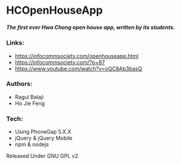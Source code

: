 # HCOpenHouseApp
##### The first ever Hwa Chong open house app, written by its students.

### Links:
- https://infocommsociety.com/openhouseapp.html
- https://infocommsociety.com/?p=87
- https://www.youtube.com/watch?v=oQC8Ab3basQ

### Authors:
- Ragul Balaji
- Ho Jie Feng

### Tech:
- Using PhoneGap 5.X.X
- jQuery & jQuery Mobile
- npm & nodejs

Released Under GNU GPL v2
